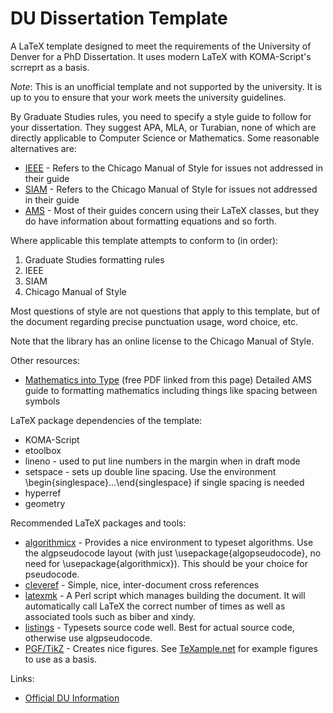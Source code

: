# DU Dissertation Template
A LaTeX template designed to meet the requirements of the University of Denver for a PhD Dissertation. It uses modern LaTeX with KOMA-Script's scrreprt as a basis.

*Note*: This is an unofficial template and not supported by the university. It is up to you to ensure that your work meets the university guidelines.

By Graduate Studies rules, you need to specify a style guide to follow for your dissertation. They suggest APA, MLA, or Turabian, none of which are directly applicable to Computer Science or Mathematics. Some reasonable alternatives are:
* [IEEE](https://www.computer.org/portal/web/publications/styleguide) - Refers to the Chicago Manual of Style for issues not addressed in their guide
* [SIAM](http://www.siam.org/journals/auth-info.php) - Refers to the Chicago Manual of Style for issues not addressed in their guide
* [AMS](http://www.ams.org/publications/authors/tex/author-handbook) - Most of their guides concern using their LaTeX classes, but they do have information about formatting equations and so forth.

Where applicable this template attempts to conform to (in order):
1. Graduate Studies formatting rules
2. IEEE
3. SIAM
4. Chicago Manual of Style

Most questions of style are not questions that apply to this template, but of the document regarding precise punctuation usage, word choice, etc.

Note that the library has an online license to the Chicago Manual of Style.

Other resources:
* [Mathematics into Type](http://www.ams.org/publications/authors/authors) (free PDF linked from this page)  Detailed AMS guide to formatting mathematics including things like spacing between symbols

LaTeX package dependencies of the template:
* KOMA-Script
* etoolbox
* lineno - used to put line numbers in the margin when in draft mode
* setspace - sets up double line spacing. Use the environment \begin{singlespace}...\end{singlespace} if single spacing is needed
* hyperref
* geometry

Recommended LaTeX packages and tools:
* [algorithmicx](https://www.ctan.org/pkg/algorithmicx) - Provides a nice environment to typeset algorithms. Use the algpseudocode layout (with just \usepackage{algopseudocode}, no need for \usepackage{algorithmicx}). This should be your choice for pseudocode.
* [cleveref](https://www.ctan.org/pkg/cleveref) - Simple, nice, inter-document cross references
* [latexmk](http://personal.psu.edu/jcc8//software/latexmk-jcc/) - A Perl script which manages building the document. It will automatically call LaTeX the correct number of times as well as associated tools such as biber and xindy.
* [listings](https://www.ctan.org/pkg/listings) - Typesets source code well. Best for actual source code, otherwise use algpseudocode.
* [PGF/TikZ](https://www.ctan.org/pkg/pgf) - Creates nice figures. See [TeXample.net](http://www.texample.net/tikz/) for example figures to use as a basis.

Links:
* [Official DU Information](http://www.du.edu/currentstudents/graduates/graduationinformation.html)
